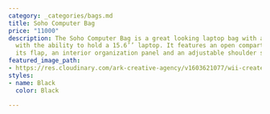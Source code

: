 ```yaml
---
category: _categories/bags.md
title: Soho Computer Bag
price: "11000"
description: The Soho Computer Bag is a great looking laptop bag with a main compartment
  with the ability to hold a 15.6’’ laptop. It features an open compartment under
  its flap, an interior organization panel and an adjustable shoulder strap.
featured_image_path:
- https://res.cloudinary.com/ark-creative-agency/v1603621077/wii-create/uploads/Soho-Compu-Messenger-BAG-3779_default_tfcd1p.png
styles:
- name: Black
  color: Black

---
```

